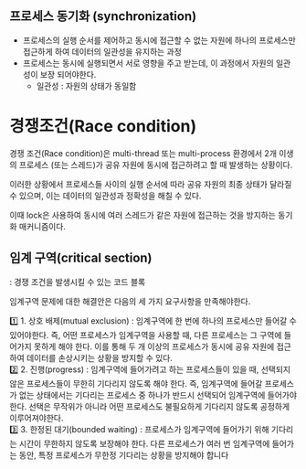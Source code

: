 ## 프로세스 동기화 (synchronization)

- 프로세스의 실행 순서를 제어하고 동시에 접근할 수 없는 자원에 하나의 프로세스만 접근하게 하여 데이터의 일관성을 유지하는 과정
- 프로세스는 동시에 실행되면서 서로 영향을 주고 받는데, 이 과정에서 자원의 일관성이 보장 되어야한다.
    - 일관성 : 자원의 상태가 동일함

# 경쟁조건(Race condition)

경쟁 조건(Race condition)은 multi-thread 또는 multi-process 환경에서 2개 이생의 프로세스 (또는 스레드)가 공유 자원에 동시에 접근하려고 할 때 발생하는 상황이다.

이러한 상황에서 프로세스들 사이의 실행 순서에 따라 공유 자원의 최종 상태가 달라질 수 있으며, 이는 데이터의 일관성과 정확성을 해칠 수 있다.

이때 lock은 사용하여 동시에 여러 스레드가 같은 자원에 접근하는 것을 방지하는 동기화 매커니즘이다.

## 임계 구역(critical section)

: 경쟁 조건을 발생시킬 수 있는 코드 블록

임계구역 문제에 대한 해결안은 다음의 세 가지 요구사항을 만족해야한다.

<aside>
1️⃣ 1. 상호 배제(mutual exclusion)
: 임계구역에 한 번에 하나의 프로세스만 들어갈 수 있어야한다. 즉, 어떤 프로세스가 임계구역을 사용할 때, 다른 프로세스는 그 구역에 들어가지 못하게 해야 한다. 이를 통해 두 개 이상의 프로세스가 동시에 공유 자원에 접근하여 데이터를 손상시키는 상황을 방지할 수 있다.

</aside>

<aside>
2️⃣ 2. 진행(progress)
: 임계구역에 들어가려고 하는 프로세스들이 있을 때, 선택되지 않은 프로세스들이 무한히 기다리지 않도록 해야 한다. 즉, 임계구역에 들어갈 프로세스가 없는 상태에서는 기다리는 프로세스 중 하나가 반드시 선택되어 임계구역에 들어가야 한다. 선택은 무작위가 아니라 어떤 프로세스도 불필요하게 기다리지 않도록 공정하게 이루어져야한다.

</aside>

<aside>
3️⃣ 3. 한정된 대기(bounded waiting)
:  프로세스가 임계구역에 들어가기 위해 기다리는 시간이 무한하지 않도록 보장해야 한다. 다른 프로세스가 여러 번 임계구역에 들어가는 동안, 특정 프로세스가 무한정 기다리는 상황을 방지해야 합니다

</aside>
